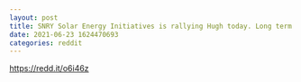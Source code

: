 ```yaml
--- 
layout: post 
title: SNRY Solar Energy Initiatives is rallying Hugh today. Long term forecast solid and a green resource! 
date: 2021-06-23 1624470693 
categories: reddit 
--- 
```

https://redd.it/o6i46z